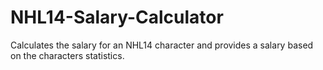 NHL14-Salary-Calculator
=======================

Calculates the salary for an NHL14 character and provides a salary based on the characters statistics.
